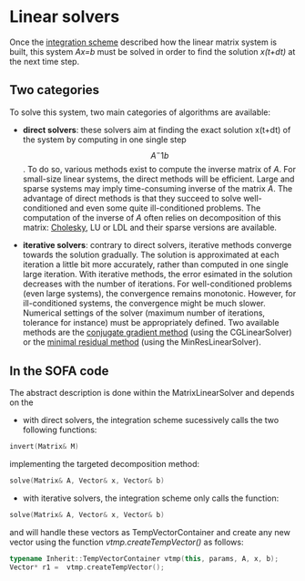 Linear solvers
==============

Once the [integration scheme](https://www.sofa-framework.org/community/doc/main-principles/system-resolution/integration-schemes/) described how the linear matrix system is built, this system *Ax=b* must be solved in order to find the solution *x(t+dt)* at the next time step.


Two categories
--------------

To solve this system, two main categories of algorithms are available:

  * **direct solvers**: these solvers aim at finding the exact solution x(t+dt) of the system by computing in one single step $$A^-1 b$$. To do so, various methods exist to compute the inverse matrix of *A*. For small-size linear systems, the direct methods will be efficient. Large and sparse systems may imply time-consuming inverse of the matrix *A*. The advantage of direct methods is that they succeed to solve well-conditioned and even some quite ill-conditioned problems. The computation of the inverse of *A* often relies on decomposition of this matrix: [Cholesky](https://en.wikipedia.org/wiki/Cholesky_decomposition), LU or LDL and their sparse versions are available.

  * **iterative solvers**: contrary to direct solvers, iterative methods converge towards the solution gradually. The solution is approximated at each iteration a little bit more accurately, rather than computed in one single large iteration. With iterative methods, the error esimated in the solution decreases with the number of iterations. For well-conditioned problems (even large systems), the convergence remains monotonic. However, for ill-conditioned systems, the convergence might be much slower. Numerical settings of the solver (maximum number of iterations, tolerance for instance) must be appropriately defined. Two available methods are the [conjugate gradient method](http://en.wikipedia.org/wiki/Conjugate_gradient_method) (using the CGLinearSolver) or the [minimal residual method](http://en.wikipedia.org/wiki/Generalized_minimal_residual_method) (using the MinResLinearSolver).


In the SOFA code
----------------

The abstract description is done within the MatrixLinearSolver and depends on the 

* with direct solvers, the integration scheme sucessively calls the two following functions:
``` cpp
invert(Matrix& M)
```
implementing the targeted decomposition method:
``` cpp
solve(Matrix& A, Vector& x, Vector& b)
```
* with iterative solvers, the integration scheme only calls the function:
``` cpp
solve(Matrix& A, Vector& x, Vector& b)
```
and will handle these vectors as TempVectorContainer and create any new vector using the function *vtmp.createTempVector()* as follows:
``` cpp
typename Inherit::TempVectorContainer vtmp(this, params, A, x, b);
Vector* r1 =  vtmp.createTempVector();
```
